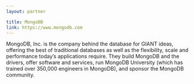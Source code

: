 ```yaml
---
layout: partner

title: MongoDB
link: https://www.mongodb.com
---
```


MongoDB, Inc. is the company behind the database for GIANT ideas, offering the best of traditional databases as well as the flexibility, scale and performance today’s applications require. They build MongoDB and the drivers, offer software and services, run MongoDB University (which has trained over 350,000 engineers in MongoDB), and sponsor the MongoDB community.

